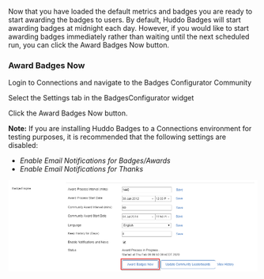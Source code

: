 Now that you have loaded the default metrics and badges you are ready to start awarding the badges to users. By default, Huddo Badges will start awarding badges at midnight each day. However, if you would like to start awarding badges immediately rather than waiting until the next scheduled run, you can click the Award Badges Now button.

### Award Badges Now

Login to Connections and navigate to the Badges Configurator Community

Select the Settings tab in the BadgesConfigurator widget

Click the Award Badges Now button.

**Note:** If you are installing Huddo Badges to a Connections environment for testing purposes, it is recommended that the following settings are disabled:

- _Enable Email Notifications for Badges/Awards_
- _Enable Email Notifications for Thanks_

![run engine](run_engine.png)
